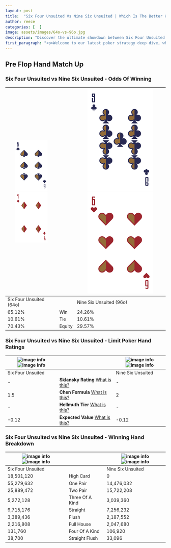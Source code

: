 ```yaml
---
layout: post
title:  "Six Four Unsuited Vs Nine Six Unsuited | Which Is The Better Hand In Poker? A Complete Guide"
author: reece
categories: [  ]
image: assets/images/64o-vs-96o.jpg
description: "Discover the ultimate showdown between Six Four Unsuited and Nine Six Unsuited in poker! Uncover the odds, strategies, and scenarios where one hand triumphs over the other. Get ready to up your poker game with this thrilling analysis."
first_paragraph: "<p>Welcome to our latest poker strategy deep dive, where we're pitting two distinct hands against each other in a high-stakes showdown: Six Four Unsuited vs Nine Six Unsuited.</p><p>In the dynamic world of poker, every decision counts, and knowing which hand holds the upper hand is key to your success at the table.</p><p>In this article, we'll dissect these two hands, explore the scenarios where one dominates the other, and equip you with the knowledge to make strategic choices that can tip the odds in your favor.</p><p>Get ready to unravel the intriguing dynamics of these poker hands and elevate your game to new heights.</p>"
---
```




[comment]: # (sp0)

## Pre Flop Hand Match Up

<div class="table hand-ratings" markdown="1"> 



### Six Four Unsuited vs Nine Six Unsuited - Odds Of Winning


    
| ![image info](assets/images/hand1/6.png) ![image info](assets/images/hand1/4o.png) |  | ![image info](assets/images/hand2/9.png) ![image info](assets/images/hand2/6o.png) |
| -------- | -------- | -------- |
| Six Four Unsuited (64o) |  | Nine Six Unsuited (96o) |
| 65.12% | Win | 24.26% |
| 10.61% | Tie | 10.61% |
| 70.43% | Equity | 29.57% |




[comment]: # (sp1)



### Six Four Unsuited vs Nine Six Unsuited - Limit Poker Hand Ratings


    
| ![image info](https://www.riverpairs.com/assets/images/hand1/6.png) ![image info](https://www.riverpairs.com/assets/images/hand1/4o.png) |  | ![image info](https://www.riverpairs.com/assets/images/hand2/9.png) ![image info](https://www.riverpairs.com/assets/images/hand2/6o.png) |
| -------- | -------- | -------- |
| Six Four Unsuited |  | Nine Six Unsuited |
| - | **Sklansky Rating** [What is this?](/sklansky-rating-explained) | - |
| 1.5 | **Chen Formula** [What is this?](/chen-formula-explained) | 2 |
| - | **Hellmuth Tier** [What is this?](/Hellmuth-tier-explained) | - |
| -0.12 | **Expected Value** [What is this?](/expected-value-explained) | -0.12 |




[comment]: # (sp2)



### Six Four Unsuited vs Nine Six Unsuited - Winning Hand Breakdown


    
| ![image info](https://www.riverpairs.com/assets/images/hand1/6.png) ![image info](https://www.riverpairs.com/assets/images/hand1/4o.png) |  | ![image info](https://www.riverpairs.com/assets/images/hand2/9.png) ![image info](https://www.riverpairs.com/assets/images/hand2/6o.png) |
| -------- | -------- | -------- |
| Six Four Unsuited |  | Nine Six Unsuited |
| 18,501,120 | High Card | 0 |
| 55,279,632 | One Pair | 14,476,032 |
| 25,889,472 | Two Pair | 15,722,208 |
| 5,272,128 | Three Of A Kind | 3,039,360 |
| 9,715,176 | Straight | 7,256,232 |
| 3,389,436 | Flush | 2,187,552 |
| 2,216,808 | Full House | 2,047,680 |
| 131,760 | Four Of A Kind | 106,920 |
| 38,700 | Straight Flush | 33,096 |




[comment]: # (sp3)



</div>

[comment]: # (sp4)



[comment]: # (sp5)

